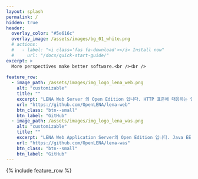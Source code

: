 ```yaml
---
layout: splash
permalink: /
hidden: true
header:
  overlay_color: "#5e616c"
  overlay_image: /assets/images/bg_01_white.png
  # actions:
  #   - label: "<i class='fas fa-download'></i> Install now"
  #     url: "/docs/quick-start-guide/"
excerpt: >
  More perspectives make better software.<br /><br />
  
feature_row:
  - image_path: /assets/images/img_logo_lena_web.png
    alt: "customizable"
    title: ""
    excerpt: "LENA Web Server 의 Open Edition 입니다. HTTP 표준에 대응하는 안전하고 효율적인 HTTP Server 입니다."
    url: "https://github.com/OpenLENA/lena-web"
    btn_class: "btn--small"
    btn_label: "GitHub"
  - image_path: /assets/images/img_logo_lena_was.png
    alt: "customizable"
    title: ""
    excerpt: "LENA Web Application Server의 Open Edition 입니다. Java EE Spec에 대응하는 Servlet Container 입니다."
    url: "https://github.com/OpenLENA/lena-was"
    btn_class: "btn--small"
    btn_label: "GitHub"    
---
```


{% include feature_row %}
